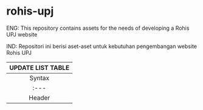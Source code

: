 # rohis-upj

ENG: This repository contains assets for the needs of developing a Rohis UPJ website

IND: Repositori ini berisi aset-aset untuk kebutuhan pengembangan website Rohis UPJ

|             UPDATE LIST TABLE             |
|            :-----------------:            |
| Syntax      | Description | Test Text     |
| :---        |    :----:   |          ---: |
| Header      | Title       | Here's this   |

